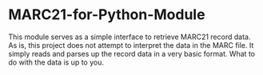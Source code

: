 # MARC21-for-Python-Module
This module serves as a simple interface to retrieve MARC21 record data. As is, this project does not attempt to interpret the data in the MARC file. It simply reads and parses up the record data in a very basic format. What to do with the data is up to you.

